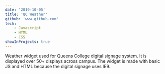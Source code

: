 ```yaml
---
date: '2019-10-05'
title: 'QC Weather'
github: 'www.github.com'
tech:
    - Javascript
    - HTML
    - CSS
showInProjects: true
---
```



Weather widget used for Queens College digital signage system.  It is displayed over 50+ displays across campus. The widget is made with basic JS and HTML because the digital signage uses IE9.